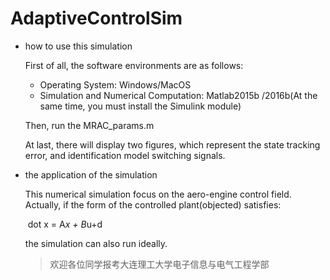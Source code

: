 # AdaptiveControlSim

- how to use this simulation

  First of all, the software environments are as follows:

  - Operating System: Windows/MacOS
  - Simulation and Numerical Computation: Matlab2015b /2016b(At the same time, you must install the Simulink module)

  Then, run the MRAC_params.m

  At last, there will display two figures, which represent the state tracking error, and identification model switching signals.

- the application of the simulation

  This numerical simulation focus on the aero-engine control field. Actually, if the form of the controlled plant(objected) satisfies:

  ​                                 dot x = A*x + B*u+d

  the simulation can also run ideally.
  
  > 欢迎各位同学报考大连理工大学电子信息与电气工程学部
